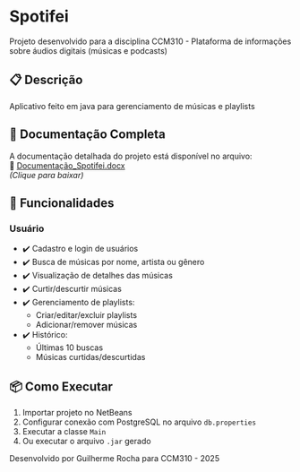 # Spotifei

Projeto desenvolvido para a disciplina CCM310 - Plataforma de informações sobre áudios digitais (músicas e podcasts)

## 📋 Descrição
Aplicativo feito em java para gerenciamento de músicas e playlists

## 📂 Documentação Completa
A documentação detalhada do projeto está disponível no arquivo:  
📄 [Documentação_Spotifei.docx](docs/Documentação_Spotifei.docx)  
*(Clique para baixar)*

## 🚀 Funcionalidades

### Usuário
- ✔️ Cadastro e login de usuários
- ✔️ Busca de músicas por nome, artista ou gênero
- ✔️ Visualização de detalhes das músicas
- ✔️ Curtir/descurtir músicas
- ✔️ Gerenciamento de playlists:
  - Criar/editar/excluir playlists
  - Adicionar/remover músicas
- ✔️ Histórico:
  - Últimas 10 buscas
  - Músicas curtidas/descurtidas

## 📦 Como Executar
1. Importar projeto no NetBeans
2. Configurar conexão com PostgreSQL no arquivo `db.properties`
3. Executar a classe `Main`
4. Ou executar o arquivo `.jar` gerado

Desenvolvido por Guilherme Rocha para CCM310 - 2025
